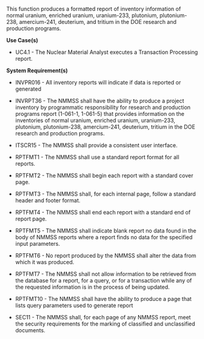 This function produces a formatted report of inventory information of normal uranium, enriched uranium, uranium-233, plutonium, plutonium- 238, amercium-241, deuterium, and tritium in the DOE research and production programs.

**Use Case(s)**

- UC4.1 - The Nuclear Material Analyst executes a Transaction Processing report.

**System Requirement(s)**

- INVPR016 - All inventory reports will indicate if data is reported or generated

- INVRPT36 - The NMMSS shall have the ability to produce a project inventory by programmatic responsibility for research and production programs report (1-061-1, 1-061-5) that provides information on the inventories of normal uranium, enriched uranium, uranium-233, plutonium, plutonium-238, amercium-241, deuterium, tritium in the DOE research and production programs.

- ITSCR15 - The NMMSS shall provide a consistent user interface.

- RPTFMT1 - The NMMSS shall use a standard report format for all reports.

- RPTFMT2 - The NMMSS shall begin each report with a standard cover page.

- RPTFMT3 - The NMMSS shall, for each internal page, follow a standard header and footer format.

- RPTFMT4 - The NMMSS shall end each report with a standard end of report page.

- RPTFMT5 - The NMMSS shall indicate blank report no data found in the body of NMMSS reports where a report finds no data for the specified input parameters.

- RPTFMT6 - No report produced by the NMMSS shall alter the data from which it was produced.

- RPTFMT7 - The NMMSS shall not allow information to be retrieved from the database for a report, for a query, or for a transaction while any of the requested information is in the process of being updated.

- RPTFMT10 - The NMMSS shall have the ability to produce a page that lists query parameters used to generate report

- SEC11 - The NMMSS shall, for each page of any NMMSS report, meet the security requirements for the marking of classified and unclassified documents.
